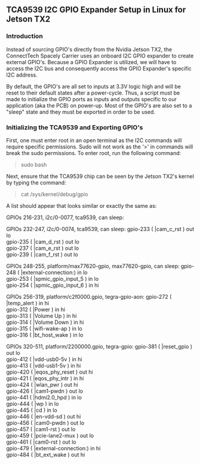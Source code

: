 ## TCA9539 I2C GPIO Expander Setup in Linux for Jetson TX2

### Introduction
Instead of sourcing GPIO's directly from the Nvidia Jetson TX2, the ConnectTech Spacely Carrier uses an onboard I2C GPIO expander to create external GPIO's. Because a GPIO Expander is utilized, we will have to access the I2C bus and consequently access the GPIO Expander's specific I2C address.

By default, the GPIO's are all set to inputs at 3.3V logic high and will be reset to their default states after a power-cycle. Thus, a script must be made to initialize the GPIO ports as inputs and outputs specific to our application (aka the PCB) on power-up. Most of the GPIO's are also set to a "sleep" state and they must be exported in order to be used.

### Initializing the TCA9539 and Exporting GPIO's
First, one must enter root in an open terminal as the I2C commands will require specific permissions. Sudo will not work as the '>' in commands will break the sudo permissions. To enter root, run the following command:

> sudo bash

Next, ensure that the TCA9539 chip can be seen by the Jetson TX2's kernel by typing the command:

> cat /sys/kernel/debug/gpio

A list should appear that looks similar or exactly the same as:

GPIOs 216-231, i2c/0-0077, tca9539, can sleep:

GPIOs 232-247, i2c/0-0074, tca9539, can sleep:
 gpio-233 (                    |cam_c_rst           ) out lo    
 gpio-235 (                    |cam_d_rst           ) out lo    
 gpio-237 (                    |cam_e_rst           ) out lo    
 gpio-239 (                    |cam_f_rst           ) out lo    

GPIOs 248-255, platform/max77620-gpio, max77620-gpio, can sleep:
 gpio-248 (                    |external-connection:) in  lo    
 gpio-253 (                    |spmic_gpio_input_5  ) in  lo    
 gpio-254 (                    |spmic_gpio_input_6  ) in  hi    

GPIOs 256-319, platform/c2f0000.gpio, tegra-gpio-aon:
 gpio-272 (                    |temp_alert          ) in  hi    
 gpio-312 (                    |Power               ) in  hi    
 gpio-313 (                    |Volume Up           ) in  hi    
 gpio-314 (                    |Volume Down         ) in  hi    
 gpio-315 (                    |wifi-wake-ap        ) in  lo    
 gpio-316 (                    |bt_host_wake        ) in  lo    

GPIOs 320-511, platform/2200000.gpio, tegra-gpio:
 gpio-381 (                    |reset_gpio          ) out lo    
 gpio-412 (                    |vdd-usb0-5v         ) in  hi    
 gpio-413 (                    |vdd-usb1-5v         ) in  hi    
 gpio-420 (                    |eqos_phy_reset      ) out hi    
 gpio-421 (                    |eqos_phy_intr       ) in  hi    
 gpio-424 (                    |wlan_pwr            ) out hi    
 gpio-426 (                    |cam1-pwdn           ) out lo    
 gpio-441 (                    |hdmi2.0_hpd         ) in  lo    
 gpio-444 (                    |wp                  ) in  lo    
 gpio-445 (                    |cd                  ) in  lo    
 gpio-446 (                    |en-vdd-sd           ) out hi    
 gpio-456 (                    |cam0-pwdn           ) out lo    
 gpio-457 (                    |cam1-rst            ) out lo    
 gpio-459 (                    |pcie-lane2-mux      ) out lo    
 gpio-461 (                    |cam0-rst            ) out lo    
 gpio-479 (                    |external-connection:) in  hi    
 gpio-484 (                    |bt_ext_wake         ) out hi 
